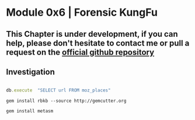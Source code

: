 # Module 0x6 | Forensic KungFu


## This Chapter is under development, if you can help, please don't hesitate to contact me or pull a request on the [official github repository](https://github.com/KINGSABRI/RubyFu)




## Investigation  


```ruby

db.execute  "SELECT url FROM moz_places"
```

















```
gem install rbkb --source http://gemcutter.org
```

```
gem install metasm
```

<!--- 
# TO BE CHECKED 

https://media.blackhat.com/bh-us-12/Briefings/Scott/BH_US_12_Scott_ruby_for_pentesters_the_workshop_Slides.pdf

http://www.blackhat.com/presentations/bh-usa-09/TRACY/BHUSA09-Tracy-RubyPentesters-SLIDES.pdf

https://www.pentestgeek.com/penetration-testing/using-metasm-to-avoid-antivirus-detection-ghost-writing-asm/
-->







<br><br><br>
---
